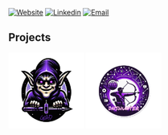 [![Website](https://img.shields.io/website?down_color=lightgray&down_message=down%20%3A%28&label=casalinovalerio.com&style=for-the-badge&up_color=green&up_message=up%20%3A%29&url=https%3A%2F%2Fwww.casalinovalerio.com)](https://www.casalinovalerio.com)
[![Linkedin](https://img.shields.io/badge/LinkedIn-0077B5?style=for-the-badge&logo=linkedin&logoColor=white)](https://www.linkedin.com/in/valerio-casalino/)
[![Email](https://img.shields.io/badge/Gmail-D14836?style=for-the-badge&logo=gmail&logoColor=white)](mailto:casalinovalerio.cv@gmail.com)

## Projects

<p>
  <a href="https://github.com/5amu/goad"><img width="150" src="https://raw.githubusercontent.com/5amu/goad/main/assets/goad_logo.png" width="200px" alt="GoAD"></a>
  <a href="https://github.com/5amu/dnshunter"><img width="150" src="https://raw.githubusercontent.com/5amu/dnshunter/main/assets/dnshunter_logo.png" width="200px" alt="DNSHunter"></a>
</p>
